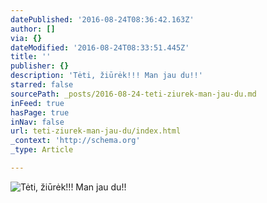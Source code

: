 ```yaml
---
datePublished: '2016-08-24T08:36:42.163Z'
author: []
via: {}
dateModified: '2016-08-24T08:33:51.445Z'
title: ''
publisher: {}
description: 'Tėti, žiūrėk!!! Man jau du!!'
starred: false
sourcePath: _posts/2016-08-24-teti-ziurek-man-jau-du.md
inFeed: true
hasPage: true
inNav: false
url: teti-ziurek-man-jau-du/index.html
_context: 'http://schema.org'
_type: Article

---
```

![Tėti, žiūrėk!!! Man jau du!!](https://the-grid-user-content.s3-us-west-2.amazonaws.com/b096dc64-8693-4938-bc88-3a9a9e9d641a.jpg)